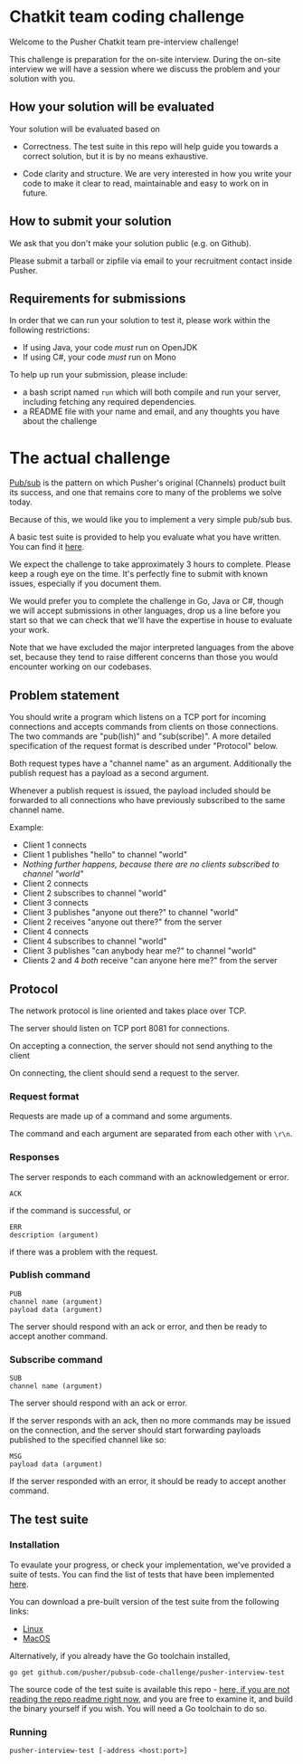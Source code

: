 # Chatkit team coding challenge

Welcome to the Pusher Chatkit team pre-interview challenge!

This challenge is preparation for the on-site interview. During the on-site
interview we will have a session where we discuss the problem and your
solution with you.

## How your solution will be evaluated

Your solution will be evaluated based on

- Correctness. The test suite in this repo will help guide you towards a
  correct solution, but it is by no means exhaustive.

- Code clarity and structure. We are very interested in how you write your
  code to make it clear to read, maintainable and easy to work on in future.

## How to submit your solution

We ask that you don't make your solution public (e.g. on Github).

Please submit a tarball or zipfile via email to your recruitment contact
inside Pusher.

## Requirements for submissions

In order that we can run your solution to test it, please work within the
following restrictions:

- If using Java, your code *must* run on OpenJDK
- If using C#, your code *must* run on Mono

To help up run your submission, please include:

- a bash script named `run` which will both compile and run your server,
  including fetching any required dependencies.
- a README file with your name and email, and any thoughts you have about the
  challenge

# The actual challenge

[Pub/sub](https://en.wikipedia.org/wiki/Publish%E2%80%93subscribe_pattern) is
the pattern on which Pusher's original (Channels) product built its success,
and one that remains core to many of the problems we solve today.

Because of this, we would like you to implement a very simple pub/sub bus.

A basic test suite is provided to help you evaluate what you have written. You
can find it [here](https://github.com/pusher/pubsub-code-challenge).

We expect the challenge to take approximately 3 hours to complete. Please keep
a rough eye on the time. It's perfectly fine to submit with known issues,
especially if you document them.

We would prefer you to complete the challenge in Go, Java or C#, though we
will accept submissions in other languages, drop us a line before you start so
that we can check that we'll have the expertise in house to evaluate your
work.

Note that we have excluded the major interpreted languages from the above set,
because they tend to raise different concerns than those you would encounter
working on our codebases.

## Problem statement

You should write a program which listens on a TCP port for incoming
connections and accepts commands from clients on those connections. The two
commands are "pub(lish)" and "sub(scribe)". A more detailed specification of
the request format is described under "Protocol" below.

Both request types have a "channel name" as an argument.
Additionally the publish request has a payload as a second argument.

Whenever a publish request is issued, the payload included should be forwarded
to all connections who have previously subscribed to the same channel name.

Example:

- Client 1 connects
- Client 1 publishes "hello" to channel "world"
- *Nothing further happens, because there are no clients subscribed to
  channel "world"*
- Client 2 connects
- Client 2 subscribes to channel "world"
- Client 3 connects
- Client 3 publishes "anyone out there?" to channel "world"
- Client 2 receives "anyone out there?" from the server
- Client 4 connects
- Client 4 subscribes to channel "world"
- Client 3 publishes "can anybody hear me?" to channel "world"
- Clients 2 and 4 *both* receive "can anyone here me?" from the server

## Protocol

The network protocol is line oriented and takes place over TCP.

The server should listen on TCP port 8081 for connections.

On accepting a connection, the server should not send anything to the client

On connecting, the client should send a request to the server.

### Request format

Requests are made up of a command and some arguments.

The command and each argument are separated from each other with `\r\n`.

### Responses

The server responds to each command with an acknowledgement or error.

```
ACK
```

if the command is successful, or

```
ERR
description (argument)
```

if there was a problem with the request.

### Publish command

```
PUB
channel name (argument)
payload data (argument)
```

The server should respond with an ack or error, and then be ready to accept
another command.

### Subscribe command

```
SUB
channel name (argument)
```

The server should respond with an ack or error.

If the server responds with an ack, then no more commands may be issued on the
connection, and the server should start forwarding payloads published to the
specified channel like so:

```
MSG
payload data (argument)
```

If the server responded with an error, it should be ready to accept another
command.

## The test suite

### Installation

To evaulate your progress, or check your implementation, we've provided a
suite of tests. You can find the list of tests that have been implemented
[here](./TESTS.md).

You can download a pre-built version of the test suite from the following
links:

- [Linux](https://github.com/pusher/pubsub-code-challenge/raw/master/dist/linux-amd64/pusher-interview-test)
- [MacOS](https://github.com/pusher/pubsub-code-challenge/raw/master/dist/darwin-amd64/pusher-interview-test)

Alternatively, if you already have the Go toolchain installed,

```
go get github.com/pusher/pubsub-code-challenge/pusher-interview-test
```

The source code of the test suite is available this repo - [here, if you are
not reading the repo readme right
now](https://github.com/pusher/pubsub-code-challenge), and you are free to
examine it, and build the binary yourself if you wish. You will need a Go
toolchain to do so.

### Running

```
pusher-interview-test [-address <host:port>]
```
